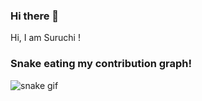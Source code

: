 ### Hi there 👋

Hi, I am Suruchi !

### Snake eating my contribution graph!

![snake gif](https://github.com/suruchi2402/suruchi2402/blob/output/github-contribution-grid-snake.gif)
